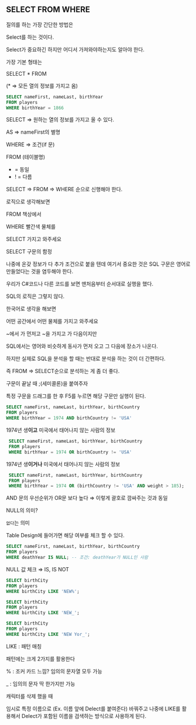 ## SELECT FROM WHERE

질의를 하는 가장 간단한 방법은

 Select를 하는 것이다.

Select가 중요하긴 하지만 어디서 가져와야하는지도 알아야 한다.

가장 기본 형태는

SELECT *
FROM

(* ⇒ 모든 열의 정보를 가지고 옴)

```sql
SELECT nameFirst, nameLast, birthYear
FROM players
WHERE birthYear = 1866
```

SELECT ⇒ 원하는 열의 정보를 가지고 올 수 있다.

AS ⇒ nameFirst의 별명

WHERE ⇒ 조건(if 문)

FROM (테이블명)

- = 동일
- ! = 다름

SELECT ⇒ FROM ⇒ WHERE 순으로 신행해야 한다.

로직으로 생각해보면

FROM 책상에서

WHERE 빨간색 물체를

SELECT 가지고 와주세요

SELECT 구문의 함정 

나중에 온갖 정보가 다 추가 조건으로 붙을 텐데 여기서 중요한 것은 SQL 구문은 영어로 만들었다는 것을 염두해야 한다.

우리가 C#코드나 다른 코드를 보면 맨처음부터 순서대로 실행을 했다.

SQL의 로직은 그렇지 않다.

한국어로 생각을 해보면

어떤 공간에서 어떤 물체를 가지고 와주세요

~에서 가 먼저고 ~을 가지고 가 다음이지만

SQL에서는 영어와 비슷하게 동사가 먼저 오고 그 다음에 장소가 나온다.

하지만 실제로 SQL을 분석을 할 때는 반대로 분석을 하는 것이 더 간편하다.

즉 FROM ⇒ SELECT순으로 분석하는 게 좀 더 좋다.

구문이 끝날 때 ;(세미콜론)을 붙여주자

특정 구문을 드래그를 한 후 F5를 누르면 해당 구문만 실행이 된다.

```sql
SELECT nameFirst, nameLast, birthYear, birthCountry
FROM players
WHERE birthYear = 1974 AND birthCountry != 'USA'
```

1974년 생**이고** 미국에서 태어나지 않는 사람의 정보

```sql
 SELECT nameFirst, nameLast, birthYear, birthCountry
 FROM players
 WHERE birthYear = 1974 OR birthCountry != 'USA'
```

1974년 생**이거나** 미국에서 태어나지 않는 사람의 정보

```sql
 SELECT nameFirst, nameLast, birthYear, birthCountry
 FROM players
 WHERE birthYear = 1974 OR (birthCountry != 'USA' AND weight > 185);
```

AND 문의 우선순위가 OR문 보다 높다 ⇒ 이렇게 괄호로 깜싸주는 것과 동일

NULL의 의미?

`없다`는 의미

Table Design에 들어가면 해당 여부를 체크 할 수 있다.

```sql
SELECT nameFirst, nameLast, birthYear, birthCountry
FROM players
WHERE deathYear IS NULL; -- 조건: deathYear가 NULL인 사람
```

NULL 값 체크 ⇒ IS, IS NOT

```sql
SELECT birthCity
FROM players
WHERE birthCity LIKE 'NEW%';

SELECT birthCity
FROM players
WHERE birthCity LIKE 'NEW_';

SELECT birthCity
FROM players
WHERE birthCity LIKE 'NEW Yor_';
```

LIKE : 패턴 매칭

패턴에는 크게 2가지를 활용한다

% : 조커 카드 느낌? 임의의 문자열 모두 가능

_ : 임의의 문자 딱 한가지만 가능

캐릭터를 삭제 했을 때 

임시로 특정 이름으로 (Ex. 이름 앞에 Delect를 붙여준다) 바꿔주고 나중에 LIKE를 활용해서 Delect가 포함된 이름을 검색하는 방식으로 사용하게 된다.